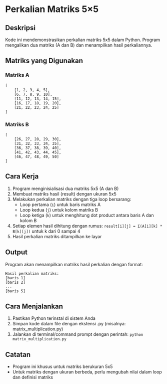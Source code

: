# Perkalian Matriks 5×5

## Deskripsi
Kode ini mendemonstrasikan perkalian matriks 5x5 dalam Python. Program mengalikan dua matriks (A dan B) dan menampilkan hasil perkaliannya.

## Matriks yang Digunakan
### Matriks A
```
[
    [1, 2, 3, 4, 5],
    [6, 7, 8, 9, 10],
    [11, 12, 13, 14, 15],
    [16, 17, 18, 19, 20],
    [21, 22, 23, 24, 25]
]
```

### Matriks B
```
[
    [26, 27, 28, 29, 30],
    [31, 32, 33, 34, 35],
    [36, 37, 38, 39, 40],
    [41, 42, 43, 44, 45],
    [46, 47, 48, 49, 50]
]
```

## Cara Kerja
1. Program menginisialisasi dua matriks 5x5 (A dan B)
2. Membuat matriks hasil (result) dengan ukuran 5x5
3. Melakukan perkalian matriks dengan tiga loop bersarang:
   - Loop pertama (`i`) untuk baris matriks A
   - Loop kedua (`j`) untuk kolom matriks B
   - Loop ketiga (`k`) untuk menghitung dot product antara baris A dan kolom B
4. Setiap elemen hasil dihitung dengan rumus: 
   `result[i][j] = Σ(A[i][k] * B[k][j])` untuk k dari 0 sampai 4
5. Hasil perkalian matriks ditampilkan ke layar

## Output
Program akan menampilkan matriks hasil perkalian dengan format:
```
Hasil perkalian matriks: 
[baris 1]
[baris 2]
...
[baris 5]
```

## Cara Menjalankan
1. Pastikan Python terinstal di sistem Anda
2. Simpan kode dalam file dengan ekstensi .py (misalnya: matrix_multiplication.py)
3. Jalankan di terminal/command prompt dengan perintah: `python matrix_multiplication.py`

## Catatan
- Program ini khusus untuk matriks berukuran 5x5
- Untuk matriks dengan ukuran berbeda, perlu mengubah nilai dalam loop dan definisi matriks

